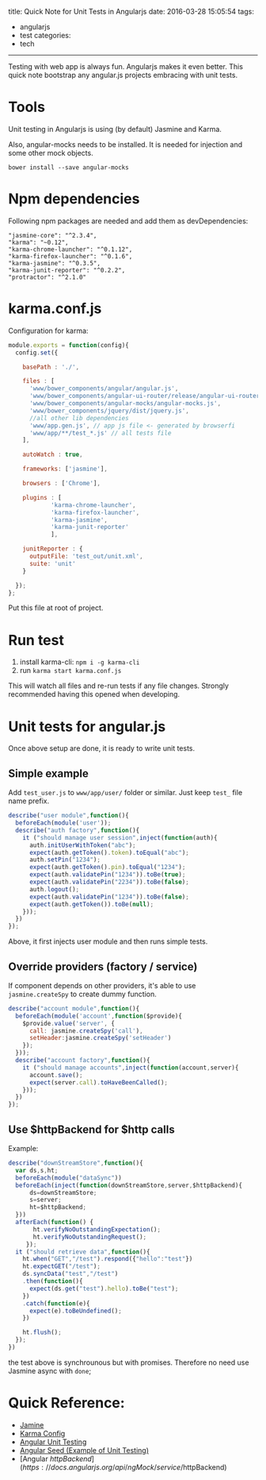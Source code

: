 title: Quick Note for Unit Tests in Angularjs
date: 2016-03-28 15:05:54
tags:
  - angularjs
  - test
categories:
  - tech
---
Testing with web app is always fun. Angularjs makes it even better.
This quick note bootstrap any angular.js projects embracing with unit tests.


# Tools
Unit testing in Angularjs is using (by default) Jasmine and Karma.

Also, angular-mocks needs to be installed. It is needed for injection and some other mock objects.
```
bower install --save angular-mocks
```

<!-- more -->

# Npm dependencies
Following npm packages are needed and add them as devDependencies:
```
"jasmine-core": "^2.3.4",
"karma": "~0.12",
"karma-chrome-launcher": "^0.1.12",
"karma-firefox-launcher": "^0.1.6",
"karma-jasmine": "^0.3.5",
"karma-junit-reporter": "^0.2.2",
"protractor": "^2.1.0"
```

# karma.conf.js
Configuration for karma:
```js
module.exports = function(config){
  config.set({

    basePath : './',

    files : [
      'www/bower_components/angular/angular.js',
      'www/bower_components/angular-ui-router/release/angular-ui-router.js',
      'www/bower_components/angular-mocks/angular-mocks.js',
      'www/bower_components/jquery/dist/jquery.js',
      //all other lib dependencies
      'www/app.gen.js', // app js file <- generated by browserfi
      'www/app/**/test_*.js' // all tests file
    ],

    autoWatch : true,

    frameworks: ['jasmine'],

    browsers : ['Chrome'],

    plugins : [
            'karma-chrome-launcher',
            'karma-firefox-launcher',
            'karma-jasmine',
            'karma-junit-reporter'
            ],

    junitReporter : {
      outputFile: 'test_out/unit.xml',
      suite: 'unit'
    }

  });
};

```
Put this file at root of project.

# Run test
1. install karma-cli: `npm i -g karma-cli`
2. run `karma start karma.conf.js`

This will watch all files and re-run tests if any file changes. Strongly recommended having this opened when developing.

# Unit tests for angular.js
Once above setup are done, it is ready to write unit tests.

## Simple example
Add `test_user.js` to `www/app/user/` folder or similar. Just keep `test_` file name prefix.
```js
describe("user module",function(){
  beforeEach(module('user'));
  describe("auth factory",function(){
    it ("should manage user session",inject(function(auth){
      auth.initUserWithToken("abc");
      expect(auth.getToken().token).toEqual("abc");
      auth.setPin("1234");
      expect(auth.getToken().pin).toEqual("1234");
      expect(auth.validatePin("1234")).toBe(true);
      expect(auth.validatePin("2234")).toBe(false);
      auth.logout();
      expect(auth.validatePin("1234")).toBe(false);
      expect(auth.getToken()).toBe(null);
    }));
  })
});

```
Above, it first injects user module and then runs simple tests.

## Override providers (factory / service)
If component depends on other providers, it's able to use `jasmine.createSpy` to create dummy function.
```js
describe("account module",function(){
  beforeEach(module('account',function($provide){
    $provide.value('server', {
      call: jasmine.createSpy('call'),
      setHeader:jasmine.createSpy('setHeader')
    });
  }));
  describe("account factory",function(){
    it ("should manage accounts",inject(function(account,server){
      account.save();
      expect(server.call).toHaveBeenCalled();  
    }));
  })
});
```

## Use $httpBackend for $http calls
Example:
```js
describe("downStreamStore",function(){
  var ds,s,ht;
  beforeEach(module("dataSync"))
  beforeEach(inject(function(downStreamStore,server,$httpBackend){
      ds=downStreamStore;
      s=server;
      ht=$httpBackend;
  }))
  afterEach(function() {
       ht.verifyNoOutstandingExpectation();
       ht.verifyNoOutstandingRequest();
     });
  it ("should retrieve data",function(){
    ht.when("GET","/test").respond({"hello":"test"})
    ht.expectGET("/test");
    ds.syncData("test","/test")
    .then(function(){
      expect(ds.get("test").hello).toBe("test");
    })
    .catch(function(e){
      expect(e).toBeUndefined();
    })

    ht.flush();
  });
})

```
the test above is synchrounous but with promises. Therefore no need use Jasmine async with `done`;

# Quick Reference:
- [Jamine](http://jasmine.github.io/2.0/introduction.html)
- [Karma Config](http://karma-runner.github.io/0.13/config/configuration-file.html)
- [Angular Unit Testing](https://docs.angularjs.org/guide/unit-testing)
- [Angular Seed (Example of Unit Testing)](https://github.com/angular/angular-seed)
- [Angular $httpBackend](https://docs.angularjs.org/api/ngMock/service/$httpBackend)
